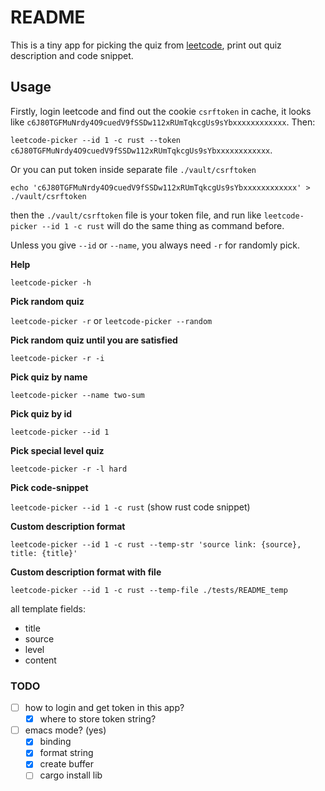 # README #

This is a tiny app for picking the quiz from [leetcode](https://leetcode.com), print out quiz description and code snippet.

## Usage ##

Firstly, login leetcode and find out the cookie `csrftoken` in cache, it looks like `c6J80TGFMuNrdy4O9cuedV9fSSDw112xRUmTqkcgUs9sYbxxxxxxxxxxxx`. Then: 

`leetcode-picker --id 1 -c rust --token c6J80TGFMuNrdy4O9cuedV9fSSDw112xRUmTqkcgUs9sYbxxxxxxxxxxxx`.

Or you can put token inside separate file `./vault/csrftoken`

```shell
echo 'c6J80TGFMuNrdy4O9cuedV9fSSDw112xRUmTqkcgUs9sYbxxxxxxxxxxxx' > ./vault/csrftoken
```

then the `./vault/csrftoken` file is your token file, and run like `leetcode-picker --id 1 -c rust` will do the same thing as command before.

Unless you give `--id` or `--name`, you always need `-r` for randomly pick.

**Help**

`leetcode-picker -h`

**Pick random quiz**

`leetcode-picker -r` or `leetcode-picker --random`

**Pick random quiz until you are satisfied**

`leetcode-picker -r -i`

**Pick quiz by name**

`leetcode-picker --name two-sum`

**Pick quiz by id**

`leetcode-picker --id 1`

**Pick special level quiz**

`leetcode-picker -r -l hard`

**Pick code-snippet**

`leetcode-picker --id 1 -c rust` (show rust code snippet)

**Custom description format**

`leetcode-picker --id 1 -c rust --temp-str 'source link: {source}, title: {title}'`

**Custom description format with file**

`leetcode-picker --id 1 -c rust --temp-file ./tests/README_temp`

all template fields:

- title
- source
- level
- content

### TODO ###

  * [ ] how to login and get token in this app?
    * [x] where to store token string?
  * [ ] emacs mode? (yes)
    * [x] binding 
    * [x] format string
    * [x] create buffer
    * [ ] cargo install lib
